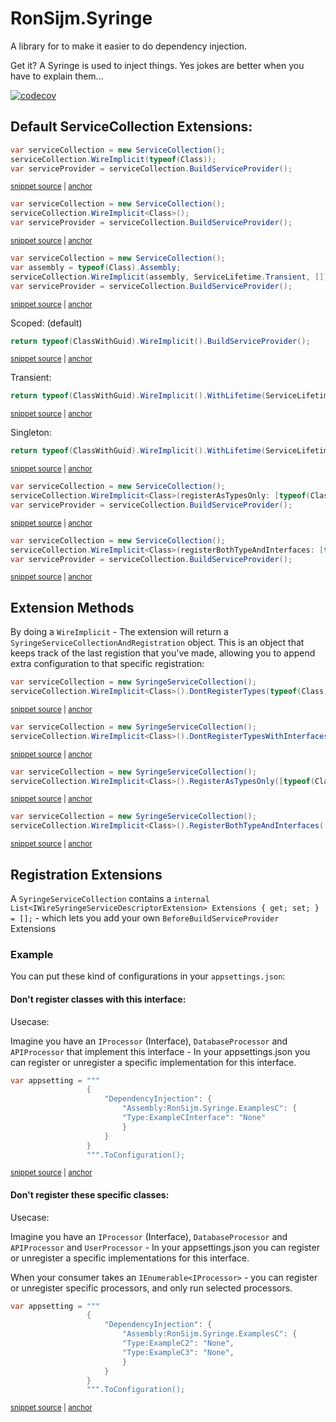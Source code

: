 # RonSijm.Syringe

A library for to make it easier to do dependency injection.

Get it? A Syringe is used to inject things. Yes jokes are better when you have to explain them...

[![codecov](https://codecov.io/github/RonSijm/RonSijm.Syringe/graph/badge.svg?token=QFGV300KRH)](https://codecov.io/github/RonSijm/RonSijm.Syringe)


## Default ServiceCollection Extensions:

<!-- snippet: CodeExample-DefaultServiceCollection-WireByType -->
<a id='snippet-CodeExample-DefaultServiceCollection-WireByType'></a>
```cs
var serviceCollection = new ServiceCollection();
serviceCollection.WireImplicit(typeof(Class));
var serviceProvider = serviceCollection.BuildServiceProvider();
```
<sup><a href='/src/Tests/RonSijm.Syringe.Tests/Features/Tests/Registration/DefaultServiceCollection/InitiationMethods/TestWireImplicit_Type.cs#L10-L16' title='Snippet source file'>snippet source</a> | <a href='#snippet-CodeExample-DefaultServiceCollection-WireByType' title='Start of snippet'>anchor</a></sup>
<!-- endSnippet -->
<!-- snippet: CodeExample-DefaultServiceCollection-WireByTypeGeneric -->
<a id='snippet-CodeExample-DefaultServiceCollection-WireByTypeGeneric'></a>
```cs
var serviceCollection = new ServiceCollection();
serviceCollection.WireImplicit<Class>();
var serviceProvider = serviceCollection.BuildServiceProvider();
```
<sup><a href='/src/Tests/RonSijm.Syringe.Tests/Features/Tests/Registration/DefaultServiceCollection/InitiationMethods/TestWireImplicit_GenericType.cs#L10-L16' title='Snippet source file'>snippet source</a> | <a href='#snippet-CodeExample-DefaultServiceCollection-WireByTypeGeneric' title='Start of snippet'>anchor</a></sup>
<!-- endSnippet -->
<!-- snippet: CodeExample-DefaultServiceCollection-WireByAssembly -->
<a id='snippet-CodeExample-DefaultServiceCollection-WireByAssembly'></a>
```cs
var serviceCollection = new ServiceCollection();
var assembly = typeof(Class).Assembly;
serviceCollection.WireImplicit(assembly, ServiceLifetime.Transient, []);
var serviceProvider = serviceCollection.BuildServiceProvider();
```
<sup><a href='/src/Tests/RonSijm.Syringe.Tests/Features/Tests/Registration/DefaultServiceCollection/InitiationMethods/TestWireImplicit_Assembly.cs#L10-L15' title='Snippet source file'>snippet source</a> | <a href='#snippet-CodeExample-DefaultServiceCollection-WireByAssembly' title='Start of snippet'>anchor</a></sup>
<!-- endSnippet -->

Scoped: (default)

<!-- snippet: CodeExample-DefaultScope -->
<a id='snippet-CodeExample-DefaultScope'></a>
```cs
return typeof(ClassWithGuid).WireImplicit().BuildServiceProvider();
```
<sup><a href='/src/Tests/RonSijm.Syringe.Tests/Features/Tests/Registration/Attributes/LifetimeTests/LifetimeTests_Scoped.cs#L10-L12' title='Snippet source file'>snippet source</a> | <a href='#snippet-CodeExample-DefaultScope' title='Start of snippet'>anchor</a></sup>
<!-- endSnippet -->

Transient:

<!-- snippet: CodeExample-TransientScope -->
<a id='snippet-CodeExample-TransientScope'></a>
```cs
return typeof(ClassWithGuid).WireImplicit().WithLifetime(ServiceLifetime.Transient).BuildServiceProvider();
```
<sup><a href='/src/Tests/RonSijm.Syringe.Tests/Features/Tests/Registration/Attributes/LifetimeTests/LifetimeTests_Transient.cs#L10-L12' title='Snippet source file'>snippet source</a> | <a href='#snippet-CodeExample-TransientScope' title='Start of snippet'>anchor</a></sup>
<!-- endSnippet -->

Singleton:

<!-- snippet: CodeExample-SingletonScope -->
<a id='snippet-CodeExample-SingletonScope'></a>
```cs
return typeof(ClassWithGuid).WireImplicit().WithLifetime(ServiceLifetime.Singleton).BuildServiceProvider();
```
<sup><a href='/src/Tests/RonSijm.Syringe.Tests/Features/Tests/Registration/Attributes/LifetimeTests/LifetimeTests_Singleton.cs#L10-L12' title='Snippet source file'>snippet source</a> | <a href='#snippet-CodeExample-SingletonScope' title='Start of snippet'>anchor</a></sup>
<!-- endSnippet -->

<!-- snippet: CodeExample-Parameters-registerAsTypesOnly -->
<a id='snippet-CodeExample-Parameters-registerAsTypesOnly'></a>
```cs
var serviceCollection = new ServiceCollection();
serviceCollection.WireImplicit<Class>(registerAsTypesOnly: [typeof(ClassWithInterface)]);
var serviceProvider = serviceCollection.BuildServiceProvider();
```
<sup><a href='/src/Tests/RonSijm.Syringe.Tests/Features/Tests/Registration/DefaultServiceCollection/Parameters/TestWireImplicit_RegisterAsTypesOnly_ClassWithInterface.cs#L11-L15' title='Snippet source file'>snippet source</a> | <a href='#snippet-CodeExample-Parameters-registerAsTypesOnly' title='Start of snippet'>anchor</a></sup>
<!-- endSnippet -->
<!-- snippet: CodeExample-Parameters-registerBothTypeAndInterfaces -->
<a id='snippet-CodeExample-Parameters-registerBothTypeAndInterfaces'></a>
```cs
var serviceCollection = new ServiceCollection();
serviceCollection.WireImplicit<Class>(registerBothTypeAndInterfaces: [typeof(ClassWithInterface)]);
var serviceProvider = serviceCollection.BuildServiceProvider();
```
<sup><a href='/src/Tests/RonSijm.Syringe.Tests/Features/Tests/Registration/DefaultServiceCollection/Parameters/TestWireImplicit_RegisterBothTypeAndInterfaces_ClassWithInterface.cs#L10-L14' title='Snippet source file'>snippet source</a> | <a href='#snippet-CodeExample-Parameters-registerBothTypeAndInterfaces' title='Start of snippet'>anchor</a></sup>
<!-- endSnippet -->

## Extension Methods

By doing a `WireImplicit` - The extension will return a `SyringeServiceCollectionAndRegistration` object.
This is an object that keeps track of the last registion that you've made, allowing you to append extra configuration to that specific registration:

<!-- snippet: CodeExample-DontRegisterTypesExtension -->
<a id='snippet-CodeExample-DontRegisterTypesExtension'></a>
```cs
var serviceCollection = new SyringeServiceCollection();
serviceCollection.WireImplicit<Class>().DontRegisterTypes(typeof(Class));
```
<sup><a href='/src/Tests/RonSijm.Syringe.Tests/Features/Tests/CustomCollection/Parameters/TestWireImplicit_DontRegisterAsTypes_Class.cs#L11-L14' title='Snippet source file'>snippet source</a> | <a href='#snippet-CodeExample-DontRegisterTypesExtension' title='Start of snippet'>anchor</a></sup>
<!-- endSnippet -->
<!-- snippet: CodeExample-DontRegisterTypesWithInterfaces -->
<a id='snippet-CodeExample-DontRegisterTypesWithInterfaces'></a>
```cs
var serviceCollection = new SyringeServiceCollection();
serviceCollection.WireImplicit<Class>().DontRegisterTypesWithInterfaces([typeof(InterfaceFor_ClassWithInterface)]);
```
<sup><a href='/src/Tests/RonSijm.Syringe.Tests/Features/Tests/CustomCollection/Parameters/TestWireImplicit_DontRegisterTypesWithInterface_InterfaceFor_ClassWithInterface.cs#L11-L14' title='Snippet source file'>snippet source</a> | <a href='#snippet-CodeExample-DontRegisterTypesWithInterfaces' title='Start of snippet'>anchor</a></sup>
<!-- endSnippet -->
<!-- snippet: CodeExample-RegisterAsTypesOnly -->
<a id='snippet-CodeExample-RegisterAsTypesOnly'></a>
```cs
var serviceCollection = new SyringeServiceCollection();
serviceCollection.WireImplicit<Class>().RegisterAsTypesOnly([typeof(ClassWithInterface)]);
```
<sup><a href='/src/Tests/RonSijm.Syringe.Tests/Features/Tests/CustomCollection/Parameters/TestWireImplicit_RegisterAsTypesOnly_ClassWithInterface.cs#L11-L14' title='Snippet source file'>snippet source</a> | <a href='#snippet-CodeExample-RegisterAsTypesOnly' title='Start of snippet'>anchor</a></sup>
<!-- endSnippet -->
<!-- snippet: CodeExample-RegisterBothTypeAndInterfaces -->
<a id='snippet-CodeExample-RegisterBothTypeAndInterfaces'></a>
```cs
var serviceCollection = new SyringeServiceCollection();
serviceCollection.WireImplicit<Class>().RegisterBothTypeAndInterfaces([typeof(ClassWithInterface)]);
```
<sup><a href='/src/Tests/RonSijm.Syringe.Tests/Features/Tests/CustomCollection/Parameters/TestWireImplicit_RegisterBothTypeAndInterfaces_ClassWithInterface.cs#L10-L13' title='Snippet source file'>snippet source</a> | <a href='#snippet-CodeExample-RegisterBothTypeAndInterfaces' title='Start of snippet'>anchor</a></sup>
<!-- endSnippet -->


## Registration Extensions

A `SyringeServiceCollection` contains a `internal List<IWireSyringeServiceDescriptorExtension> Extensions { get; set; } = [];` - which lets you add your own `BeforeBuildServiceProvider` Extensions

### Example

You can put these kind of configurations in your `appsettings.json`:

#### Don't register classes with this interface:

Usecase:

Imagine you have an `IProcessor` (Interface), `DatabaseProcessor` and `APIProcessor` that implement this interface - In your appsettings.json you can register or unregister a specific implementation for this interface.

<!-- snippet: CodeExample-ConfigurationNotWithInterfaces -->
<a id='snippet-CodeExample-ConfigurationNotWithInterfaces'></a>
```cs
var appsetting = """
                 {
                     "DependencyInjection": {
                         "Assembly:RonSijm.Syringe.ExamplesC": {
                         "Type:ExampleCInterface": "None"
                         }
                     }
                 }
                 """.ToConfiguration();
```
<sup><a href='/src/Tests/RonSijm.Syringe.Tests/Features/Tests/Registration/Config/ExamplesC_InterfaceRegistrationNone.cs#L11-L23' title='Snippet source file'>snippet source</a> | <a href='#snippet-CodeExample-ConfigurationNotWithInterfaces' title='Start of snippet'>anchor</a></sup>
<!-- endSnippet -->

#### Don't register these specific classes:

Usecase:

Imagine you have an `IProcessor` (Interface), `DatabaseProcessor` and `APIProcessor` and `UserProcessor` - In your appsettings.json you can register or unregister a specific implementations for this interface.

When your consumer takes an `IEnumerable<IProcessor>` - you can register or unregister specific processors, and only run selected processors.

<!-- snippet: CodeExample-ConfigurationNotSpecificClass -->
<a id='snippet-CodeExample-ConfigurationNotSpecificClass'></a>
```cs
var appsetting = """
                 {
                     "DependencyInjection": {
                         "Assembly:RonSijm.Syringe.ExamplesC": {
                         "Type:ExampleC2": "None",
                         "Type:ExampleC3": "None",
                         }
                     }
                 }
                 """.ToConfiguration();
```
<sup><a href='/src/Tests/RonSijm.Syringe.Tests/Features/Tests/Registration/Config/ExamplesC_TypeRegistrationNone.cs#L11-L24' title='Snippet source file'>snippet source</a> | <a href='#snippet-CodeExample-ConfigurationNotSpecificClass' title='Start of snippet'>anchor</a></sup>
<!-- endSnippet -->
